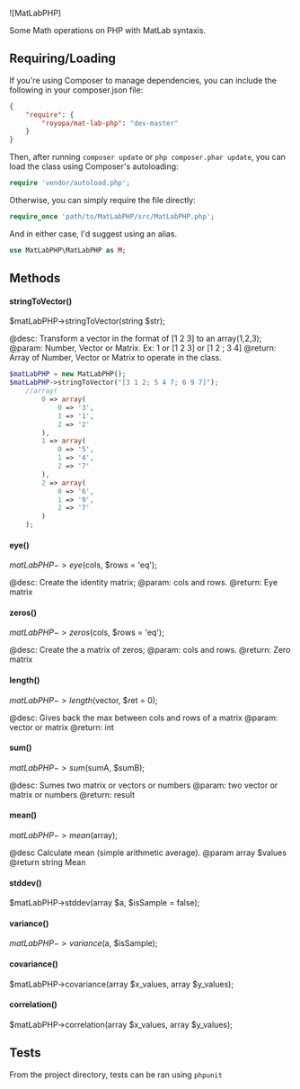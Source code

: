 ![MatLabPHP]

Some Math operations on PHP with MatLab syntaxis.

## Requiring/Loading

If you're using Composer to manage dependencies, you can include the following
in your composer.json file:

```json
{
    "require": {
        "royopa/mat-lab-php": "dev-master"
    }
}
```

Then, after running `composer update` or `php composer.phar update`, you can
load the class using Composer's autoloading:

```php
require 'vendor/autoload.php';
```

Otherwise, you can simply require the file directly:

```php
require_once 'path/to/MatLabPHP/src/MatLabPHP.php';
```

And in either case, I'd suggest using an alias.

```php
use MatLabPHP\MatLabPHP as M;
```

## Methods

#### stringToVector()

$matLabPHP->stringToVector(string $str);

@desc: Transform a vector in the format of [1 2 3] to an array(1,2,3);
@param: Number, Vector or Matrix. Ex: 1 or  [1 2 3] or [1 2 ; 3 4]
@return: Array of Number, Vector or Matrix to operate in the class.

```php
$matLabPHP = new MatLabPHP();
$matLabPHP->stringToVector("[3 1 2; 5 4 7; 6 9 7]");
    //array(
        0 => array(
            0 => '3',
            1 => '1',
            2 => '2'
        ),
        1 => array(
            0 => '5',
            1 => '4',
            2 => '7'
        ),
        2 => array(
            0 => '6',
            1 => '9',
            2 => '7'
        )
    );
```
#### eye()

$matLabPHP->eye($cols, $rows = 'eq');

@desc: Create the identity matrix;
@param: cols and rows.
@return: Eye matrix

#### zeros()

$matLabPHP->zeros($cols, $rows = 'eq');

@desc: Create the a matrix of zeros;
@param: cols and rows.
@return: Zero matrix

#### length()

$matLabPHP->length($vector, $ret = 0);

@desc: Gives back the max between cols and rows of a matrix
@param: vector or matrix
@return: int

#### sum()

$matLabPHP->sum($sumA, $sumB);

@desc: Sumes two matrix or vectors or numbers
@param: two vector or matrix or numbers
@return: result

#### mean()

$matLabPHP->mean($array);

@desc Calculate mean (simple arithmetic average).
@param array $values
@return string Mean

#### stddev()

$matLabPHP->stddev(array $a, $isSample = false);

#### variance()

$matLabPHP->variance($a, $isSample);

#### covariance()

$matLabPHP->covariance(array $x_values, array $y_values);

#### correlation()

$matLabPHP->correlation(array $x_values, array $y_values);

## Tests

From the project directory, tests can be ran using `phpunit`